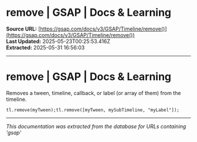 # remove | GSAP | Docs & Learning

**Source URL:** [https://gsap.com/docs/v3/GSAP/Timeline/remove()](https://gsap.com/docs/v3/GSAP/Timeline/remove())  
**Last Updated:** 2025-05-23T00:25:53.416Z  
**Extracted:** 2025-05-31 16:56:03

---

# remove | GSAP | Docs & Learning

Removes a tween, timeline, callback, or label (or array of them) from the timeline.

```
tl.remove(myTween);tl.remove([myTween, mySubTimeline, "myLabel"]);
```

---

*This documentation was extracted from the database for URLs containing 'gsap'*

